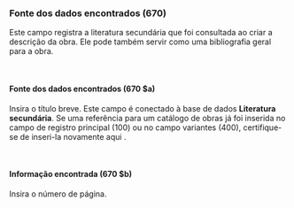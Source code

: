 ### **Fonte dos dados encontrados (670)**

Este campo registra a literatura secundária que foi consultada ao criar a descrição da obra. Ele pode também servir como uma bibliografia geral para a obra.

&nbsp;

#### **Fonte dos dados encontrados (670 $a)**

Insira o título breve. Este campo é conectado à base de dados **Literatura secundária**. Se uma referência para um catálogo de obras já foi inserida no campo de registro principal (100) ou no campo variantes (400), certifique-se de inseri-la novamente aqui .

&nbsp;

#### **Informação encontrada (670 $b)**

Insira o número de página.